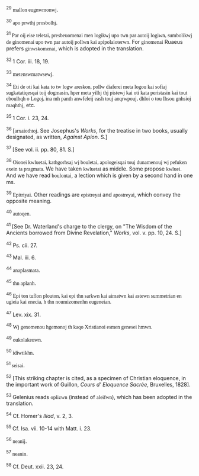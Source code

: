 <body>
 <p><a name="P7700_1797301"></a>
 <sup>29 </sup><font face="SPIonic">mallon eugnwmonwj</font>.</p>
 
 <p><a name="P7701_1797411"></a>
 <sup>30 </sup><font face="SPIonic">apo prwthj prosbolhj</font>. </p>
 
 <p><a name="P7708_1802505"></a>
 <sup>31 </sup><font face="SPIonic">Par oij eise teletai, presbeuomenai men logikwj upo twn par autoij logiwn, sumbolikwj de ginomenai upo twn par autoij pollwn kai apipolaioterwn.</font> For <font face="SPIonic">ginomenai</font> Ruaeus prefers <font face="SPIonic">ginwskomenai</font>, which is adopted in the translation.</p>
 
 <p><a name="P7712_1803306"></a>
 <sup>32 </sup>1 Cor. iii. 18, 19. </p>
 
 <p><a name="P7713_1803978"></a>
 <sup>33 </sup><font face="SPIonic">metenswmatwsewj</font>.</p>
 
 <p><a name="P7714_1804800"></a>
 <sup>34 </sup><font face="SPIonic">Eti de oti kai kata to tw logw areskon, pollw diaferei meta logou kai sofiaj sugkatatiqesqai toij dogmasin, hper meta yilhj thj pistewj kai oti kata peristasin kai tout eboulhqh o Logoj, ina mh panth anwfeleij eash touj anqrwpouj, dhloi o tou Ihsou gnhsioj maqhthj</font>, etc.</p>
 
 <p><a name="P7715_1805654"></a>
 <sup>35 </sup>1 Cor. i. 23, 24. </p>
 
 <p><a name="P7723_1809804"></a>
 <sup>36 </sup>[<font face="SPIonic">arxaiothtoj</font>. See Josephus's <i>Works</i>, for the treatise in two books, usually designated, as written, <i>Against Apion</i>. S.]</p>
 
 <p><a name="P7724_1810120"></a>
 <sup>37 </sup>[See vol. ii. pp. 80, 81. S.]</p>
 
 <p><a name="P7728_1813605"></a>
 <sup>38 </sup><font face="SPIonic">Oionei kwluetai, kathgorhsaj wj bouletai, apologeisqai touj dunamenouj wj pefuken exein ta pragmata.</font> We have taken <font face="SPIonic">kwluetai</font> as middle. Some propose <font face="SPIonic">kwluei</font>. And we have read <font face="SPIonic">boulontai</font>, a lection which is given by a second hand in one ms. </p>
 
 <p><a name="P7732_1814288"></a>
 <sup>39 </sup><font face="SPIonic">Epitriyai</font>. Other readings are <font face="SPIonic">epistreyai</font> and <font face="SPIonic">apostreyai</font>, which convey the opposite meaning.</p>
 
 <p><a name="P7733_1814529"></a>
 <sup>40 </sup><font face="SPIonic">autoqen</font>.</p>
 
 <p><a name="P7734_1815792"></a>
 <sup>41 </sup>[See Dr. Waterland's charge to the clergy, on "The Wisdom of the Ancients borrowed from Divine Revelation," <i>Works</i>, vol. v. pp. 10, 24. S.] </p>
 
 <p><a name="P7744_1821237"></a>
 <sup>42 </sup>Ps. cii. 27.</p>
 
 <p><a name="P7745_1821330"></a>
 <sup>43 </sup>Mal. iii. 6.</p>
 
 <p><a name="P7752_1823589"></a>
 <sup>44 </sup><font face="SPIonic">anaplasmata</font>.</p>
 
 <p><a name="P7753_1824491"></a>
 <sup>45 </sup><font face="SPIonic">thn aplanh</font>. </p>
 
 <p><a name="P7757_1828106"></a>
 <sup>46 </sup><font face="SPIonic">Epi ton tuflon plouton, kai epi thn sarkwn kai aimatwn kai astewn summetrian en ugieia kai enecia, h thn noumizomenhn eugeneian.</font> </p>
 
 <p><a name="P7764_1832174"></a>
 <sup>47 </sup>Lev. xix. 31.</p>
 
 <p><a name="P7765_1832861"></a>
 <sup>48 </sup><font face="SPIonic">Wj genomenou hgemonoj th kaqo Xristianoi esmen genesei hmwn</font>.</p>
 
 <p><a name="P7766_1833616"></a>
 <sup>49 </sup><font face="SPIonic">oukolakeuwn</font>. </p>
 
 <p><a name="P7770_1836280"></a>
 <sup>50 </sup><font face="SPIonic">idiwtikhn</font>. </p>
 
 <p><a name="P7777_1841485"></a>
 <sup>51 </sup><font face="SPIonic">seisai</font>.</p>
 
 <p><a name="P7778_1841747"></a>
 <sup>52 </sup>[This striking chapter is cited, as a specimen of Christian eloquence, in the important work of Guillon, <i>Cours d' Eloquence Sacrèe</i>, Bruxelles, 1828].</p>
 
 <p><a name="P7782_1842935"></a>
 <sup>53 </sup>Gelenius reads <font face="SPIonic">oplizwn</font> (instead of <font face="SPIonic">aleifwn</font>), which has been adopted in the translation. </p>
 
 <p><a name="P7786_1846916"></a>
 <sup>54 </sup>Cf. Homer's <i>Iliad</i>, v. 2, 3. </p>
 
 <p><a name="P7796_1852192"></a>
 <sup>55 </sup>Cf. Isa. vii. 10-14 with Matt. i. 23.</p>
 
 <p><a name="P7797_1852657"></a>
 <sup>56 </sup><font face="SPIonic">neanij</font>.</p>
 
 <p><a name="P7798_1853108"></a>
 <sup>57 </sup><font face="SPIonic">neanin</font>.</p>
 
 <p><a name="P7799_1853218"></a>
 <sup>58 </sup>Cf. Deut. xxii. 23, 24.</p>
 
 </body>